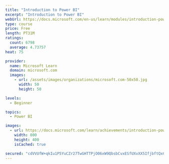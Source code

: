 ```yaml
---
title: "Introduction to Power BI"
excerpt: "Introduction to Power BI"
webUrl: https://docs.microsoft.com/en-us/learn/modules/introduction-power-bi/
type: course
price: Free
length: PT31M
ratings:
  count: 6798
  average: 4.73757
heat: 75

provider:
  name: Microsoft Learn
  domain: microsoft.com
  images:
    - url: /assets/images/organizations/microsoft.com-50x50.jpg
      width: 50
      height: 50

levels:
  - Beginner

topics:
  - Power BI

images:
  - url: https://docs.microsoft.com/learn/achievements/introduction-power-bi-social.png
    width: 800
    height: 400
    isCached: true

secured: "cdVVUfW+qkIu1P5YuCZr27TwGHTTPjO06xW9QbsbCvxESfUXvXX5IfjbftQxCldIlvQjA+VZ1JLt9xnDEVuVL4ALNR3tsuXTXOinrZGryrQ9pMplRO0T9c1eP4P/aK3dey7QAa9E2ufBK7cX3MflNNv3FIsR9dBKV0S9rYfOU+NNcEpdpha0lutG4UdcYgoZ+hkYF5653Qjj+K2lc3Kv76xHqFoxV3ZmTyMy4Qm9g5ak9xvuOmDjx3YNTVmahKYJRExFZH0Qi+lsaTkbTj77DGgD4okEsMQBADk/7GGO43p11Oei08oWDcebEghxzNs6YvcaaQUJ4WnJSuMkdrPh1gSvAd55rsvtGzYXpVzw0DY3RTTKM6LXhKVxa0R+tIBaqCyasLLwxaD6/VwJ3XLEOtIDHEU/WaoqqbQZnWER5BA=;NBHsabM3MIvhFZVQTk22dw=="
---
```


